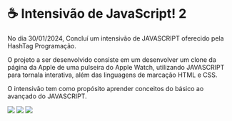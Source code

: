 # :coffee:  Intensivão de JavaScript! 2
No dia 30/01/2024, Concluí um intensivão de JAVASCRIPT oferecido pela HashTag Programação. 
<br>

O projeto a ser desenvolvido consiste em um desenvolver um clone da página da Apple de uma pulseira do Apple Watch, utilizando JAVASCRIPT para tornala interativa, além das linguagens de marcação HTML e CSS. 

O intensivão tem como propósito aprender conceitos do básico ao avançado do JAVASCRIPT.
<br>

<div>
 <img src="https://img.shields.io/badge/HTML-239120?style=for-the-badge&logo=html5&logoColor=white">
 <img src="https://img.shields.io/badge/CSS-239120?&style=for-the-badge&logo=css3&logoColor=white">
 <img src="https://img.shields.io/badge/JavaScript-F7DF1E?style=for-the-badge&logo=javascript&logoColor=black">
</div>
